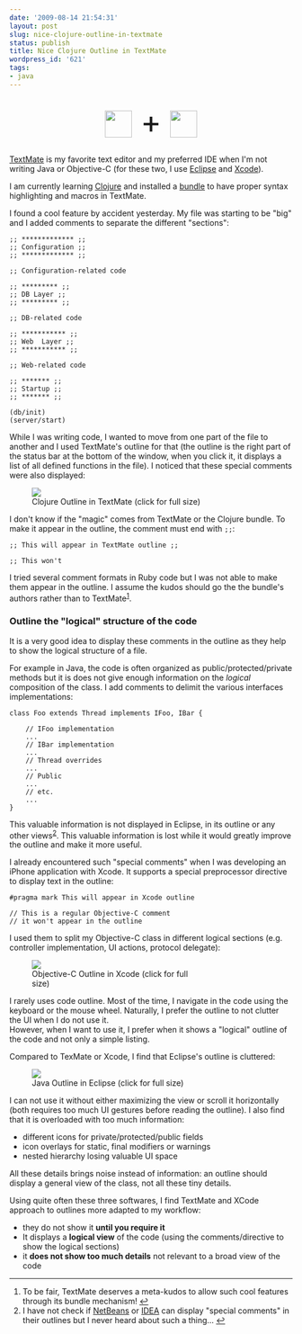 ```yaml
---
date: '2009-08-14 21:54:31'
layout: post
slug: nice-clojure-outline-in-textmate
status: publish
title: Nice Clojure Outline in TextMate
wordpress_id: '621'
tags:
- java
---
```


<div style="font-size: 4em; padding: 10px; text-align:center; margin-left: auto; margin-right: auto, max-width:768px">
  <a href="http://clojure.org"><img src='http://clojure.org/space/showimage/clojure-icon.gif' style="vertical-align:middle;" height="48" width="48"
  /></a> + 
  <a href="http://macromates.com"><img src='http://macromates.com/images/headlights/logo.png'  style ="vertical-align:middle;"  height="48" width="48"
   ></a>
 </div>




[TextMate][mate] is my favorite text editor and my preferred IDE when I'm not writing Java or Objective-C (for these two, I use [Eclipse][eclipse] and [Xcode][xcode]).

I am currently learning [Clojure][clojure] and installed a [bundle][bundle] to have proper syntax highlighting and macros in TextMate.

I found a cool feature by accident yesterday.
My file was starting to be "big" and I added comments to separate the different "sections":


    
    
    ;; ************* ;;
    ;; Configuration ;;
    ;; ************* ;;
    
    ;; Configuration-related code
    
    ;; ********* ;;
    ;; DB Layer ;;
    ;; ********* ;;
    
    ;; DB-related code
    
    ;; *********** ;;
    ;; Web  Layer ;;
    ;; *********** ;;
    
    ;; Web-related code
    
    ;; ******* ;;
    ;; Startup ;;
    ;; ******* ;;
    
    (db/init)
    (server/start)
    



While I was writing code, I wanted to move from one part of the file to another and I used TextMate's outline for that (the outline is the right part of the status bar at the bottom of the window, when you click it, it displays a list of all defined functions in the file). I noticed that these special comments were also displayed:

<figure style="max-width:300px">
  <a href="#{ site.s3.url }images/2009-08-14-clojure-outline.png">
  <img src="#{ site.s3.url }images/2009-08-14-clojure-outline-300x242.png"></a>
  <figcaption>Clojure Outline in TextMate (click for full size)</figcaption>
</figure>

I don't know if the "magic" comes from TextMate or the Clojure bundle.
To make it appear in the outline, the comment must end with `;;`:  


    
    
    ;; This will appear in TextMate outline ;;
    
    ;; This won't
    



I tried several comment formats in Ruby code but I was not able to make them appear in the outline. I assume the kudos should go the the bundle's authors rather than to TextMate<sup id="fnr1-2009-08-14"><a href="#fn1-2009-08-14">1</a></sup>.

### Outline the "logical" structure of the code ###

It is a very good idea to display these comments in the outline as they help to show the logical structure of a file.

For example in  Java, the code is often organized as public/protected/private methods but it is does not give enough information on the _logical_ composition of the class. I add comments to delimit the various interfaces implementations:

    class Foo extends Thread implements IFoo, IBar {
    
        // IFoo implementation
        ...
        // IBar implementation
        ...
        // Thread overrides
        ...
        // Public
        ...
        // etc.
        ...
    }

This valuable information is not displayed in Eclipse, in its outline or any other views<sup id="fnr2-2009-08-14"><a href="#fn2-2009-08-14">2</a></sup>. This valuable information is lost while it would greatly improve the outline and make it more useful.

I already encountered such "special comments" when I was developing an iPhone application with Xcode. It supports a special preprocessor directive to display text in the outline:


    
    
    #pragma mark This will appear in Xcode outline
    
    // This is a regular Objective-C comment
    // it won't appear in the outline
    



I used them to split my Objective-C class in different logical sections (e.g. controller implementation, UI actions, protocol delegate):

<figure style="max-width:300px">
  <a href="#{ site.s3.url }images/2009-08-14-xcode-outline.png">
  <img src="#{ site.s3.url }images/2009-08-14-xcode-outline-300x198.png"></a>
  <figcaption>Objective-C Outline in Xcode (click for full size)</figcaption>
</figure>

I rarely uses code outline. Most of the time, I navigate in the code using the keyboard or the mouse wheel. Naturally, I prefer the outline to not clutter the UI  when I do not use it.  
However, when I want to use it, I prefer when it shows a "logical" outline of the code and not only a simple listing.

Compared to TexMate or Xcode, I find that Eclipse's outline is cluttered:

<figure style="max-width:300px">
  <a href="#{ site.s3.url }images/2009-08-14-eclipse-outline.png">
  <img src="#{ site.s3.url }images/2009-08-14-eclipse-outline-227x300.png"></a>
  <figcaption>Java Outline in Eclipse (click for full size)</figcaption>
</figure>

I can not use it without either maximizing the view or scroll it horizontally (both requires too much UI gestures before reading the outline).
I also find that it is overloaded with too much information:

* different icons for private/protected/public fields
* icon overlays for static, final modifiers or warnings
* nested hierarchy losing valuable UI space

All these details brings noise instead of information: an outline should display a general view of the class, not all these tiny details.

Using quite often these three softwares, I find TextMate and XCode approach to outlines more adapted to my workflow:

* they do not show it __until you require it__
* It displays a __logical view__ of the code (using the comments/directive to show the logical sections)
* it __does not show too much details__ not relevant to a broad view of the code

---

1. <a id="fn1-2009-08-14"></a>To be fair, TextMate deserves a meta-kudos to allow such cool features through its bundle mechanism!&nbsp;<a href="#fnr1-2009-08-14"  class="footnoteBackLink"  title="Jump back to footnote  in the text.">&#8617;</a>
2. <a id="fn2-2009-08-14"></a> I have not check if [NetBeans][netbeans] or [IDEA][idea] can display "special comments" in their outlines but I never heard about such a thing...&nbsp;<a href="#fnr2-2009-08-14"  class="footnoteBackLink"  title="Jump back to footnote  in the text.">&#8617;</a>

[clojure]: http://clojure.org
[mate]: http://macromates.com
[eclipse]: http://eclipse.org
[xcode]: http://developer.apple.com/TOOLS/Xcode/
[bundle]: http://github.com/stephenroller/clojure-tmbundle/
[netbeans]: http://www.netbeans.org/
[idea]: http://www.jetbrains.com/idea/

